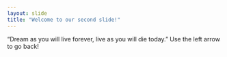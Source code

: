 ```yaml
---
layout: slide
title: "Welcome to our second slide!"
---
```

“Dream as you will live forever, live as you will die today.”
Use the left arrow to go back!
